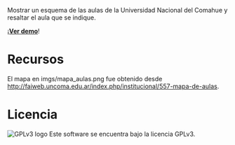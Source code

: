 Mostrar un esquema de las aulas de la Universidad Nacional del Comahue y resaltar el aula que se indique.


¡**[Ver demo]( https://cnngimenez.github.io/unco-mapa/demo/)**!

# Recursos

El mapa en imgs/mapa_aulas.png fue obtenido desde http://faiweb.uncoma.edu.ar/index.php/institucional/557-mapa-de-aulas.

# Licencia
![GPLv3 logo](https://www.gnu.org/graphics/gplv3-with-text-136x68.png)
Este software se encuentra bajo la licencia GPLv3.
